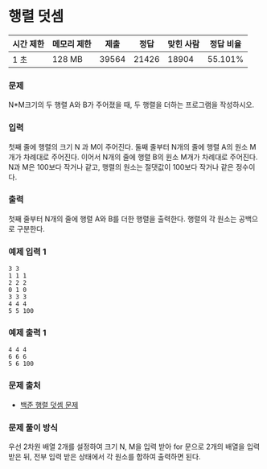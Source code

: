 # 행렬 덧셈
 
|시간 제한|	메모리 제한|	제출|	정답|	맞힌 사람|	정답 비율|
|---------|----------|--------|-------|---------|-----------|
|1 초|	128 MB|	39564|	21426|	18904|	55.101%|

### 문제

N*M크기의 두 행렬 A와 B가 주어졌을 때, 두 행렬을 더하는 프로그램을 작성하시오.

### 입력

첫째 줄에 행렬의 크기 N 과 M이 주어진다. 둘째 줄부터 N개의 줄에 행렬 A의 원소 M개가 차례대로 주어진다. 이어서 N개의 줄에 행렬 B의 원소 M개가 차례대로 주어진다. N과 M은 100보다 작거나 같고, 행렬의 원소는 절댓값이 100보다 작거나 같은 정수이다.

### 출력

첫째 줄부터 N개의 줄에 행렬 A와 B를 더한 행렬을 출력한다. 행렬의 각 원소는 공백으로 구분한다.

### 예제 입력 1 

```
3 3
1 1 1
2 2 2
0 1 0
3 3 3
4 4 4
5 5 100
```

### 예제 출력 1 

```
4 4 4
6 6 6
5 6 100
```

### 문제 출처

- [백준 행렬 덧셈 문제](https://www.acmicpc.net/problem/2738)

### 문제 풀이 방식

우선 2차원 배열 2개를 설정하여 크기 N, M을 입력 받아 for 문으로 2개의 배열을 입력 받은 뒤, 전부 입력 받은 상태에서 각 원소를 합하여 출력하면 된다.
